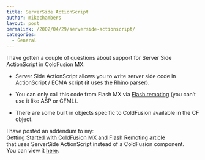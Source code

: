 ```yaml
---
title: ServerSide ActionScript
author: mikechambers
layout: post
permalink: /2002/04/29/serverside-actionscript/
categories:
  - General
---
```



I have gotten a couple of questions about support for Server Side ActionScript in ColdFusion MX.  
  
*   Server Side ActionScript allows you to write server side code in ActionScript / ECMA script (it uses the [Rhino][1] parser).
  
*   You can only call this code from Flash MX via [Flash remoting][2] (you can&#8217;t use it like ASP or CFML).
  
*   There are some built in objects specific to ColdFusion available in the CF object.

  
I have posted an addendum to my:  
[Getting Started with ColdFusion MX and Flash Remoting article][3]  
that uses ServerSide ActionScript instead of a ColdFusion component.  
You can view it [here][4].

 [1]: http://www.mozilla.org/rhino/
 [2]: http://www.macromedia.com/software/flash/flashremoting/
 [3]: http://www.macromedia.com/desdev/mx/coldfusion/articles/startremoting.html
 [4]: http://radio.weblogs.com/0106797/categories/examples/2002/04/29.html